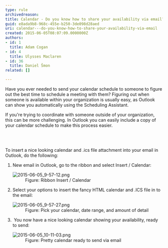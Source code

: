 ```yaml
---
type: rule
archivedreason: 
title: Calendar - Do you know how to share your availability via email?
guid: e8ada9b8-968c-455e-b250-3de098d28aed
uri: calendar---do-you-know-how-to-share-your-availability-via-email
created: 2015-06-05T08:07:09.0000000Z
authors:
- id: 1
  title: Adam Cogan
- id: 4
  title: Ulysses Maclaren
- id: 36
  title: Daniel Šmon
related: []

---
```



<p>​​Have you ever needed to send your calendar schedule to someone to figure out the best time to schedule a meeting with them? Figuring out when someone is available within your organization is usually easy, as Outlook can show you automatically using the Scheduling Assistant.&#160;<br></p><p>If you're trying to coordinate with someone outside of your organization, this can be mo​re challenging. In Outlook you can easily include a copy of your calendar schedule to make this process easier.<br></p>
<br><excerpt class='endintro'></excerpt><br>
<p>To insert a nice looking calendar and .ics file attachment into your email in Outlook, do the following&#58;</p><ol><li>New email in Outlook, go to the ribbon and select Insert / Calendar&#58;
      <dl class="image"><dt><img alt="2015-06-05_9-57-12.png" src="/PublishingImages/2015-06-05_9-57-12.png" /></dt><dd>Figure&#58; Ribbon Insert / Calendar</dd></dl></li><li>Select your options to insert the fancy HTML calendar and .ICS file in to the email&#58;
      <dl class="image"><dt><img alt="2015-06-05_9-57-27.png" src="/PublishingImages/2015-06-05_9-57-27.png" /></dt><dd>Figure&#58; Pick your calendar, date range, and amount of detail</dd></dl></li><li>&#160;You now have a nice looking calendar showing your availability, ready to send&#58;
      <dl class="image"><dt><img alt="2015-06-05_10-11-03.png" src="/PublishingImages/2015-06-05_10-11-03.png" /></dt><dd>Figure&#58; Pretty calendar ready to send via email</dd></dl></li></ol>
​<br>



